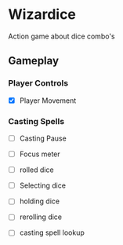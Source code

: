 # Wizardice
Action game about dice combo's

## Gameplay
### Player Controls
- [X] Player Movement
### Casting Spells
- [ ] Casting Pause
- [ ] Focus meter
- [ ] rolled dice
- [ ] Selecting dice
- [ ] holding dice
- [ ] rerolling dice
- [ ] casting spell lookup

